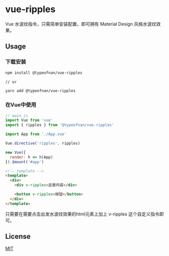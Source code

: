 # vue-ripples

Vue 水波纹指令，只需简单安装配置，即可拥有 Material Design 风格水波纹效果。

## Usage

### 下载安装

``` bash
npm install @typeofnan/vue-ripples

// or

yarn add @typeofnan/vue-ripples
```

### 在Vue中使用

``` js
// main.js
import Vue from 'vue'
import { ripples } from '@typeofnan/vue-ripples'

import App from './App.vue'

Vue.directive('ripples', ripples)

new Vue({
  render: h => h(App)
}).$mount('#app')
```

``` html
<!-- template -->
<template>
  <div>
    <div v-ripples>这是内容</div>

    <button v-ripples>按钮</button>
  </div>
</template>
```

只需要在需要点击出发水波纹效果的html元素上加上 v-ripples 这个自定义指令即可。

## License

[MIT](https://opensource.org/licenses/MIT)
